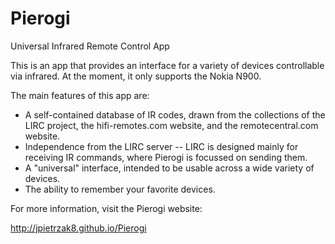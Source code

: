 Pierogi
=======

Universal Infrared Remote Control App

This is an app that provides an interface for a variety of devices
controllable via infrared.  At the moment, it only supports the Nokia N900.

The main features of this app are:

 * A self-contained database of IR codes, drawn from the collections of the
LIRC project, the hifi-remotes.com website, and the remotecentral.com website.
 * Independence from the LIRC server -- LIRC is designed mainly for receiving
IR commands, where Pierogi is focussed on sending them.
 * A "universal" interface, intended to be usable across a wide variety of
devices.
 * The ability to remember your favorite devices.

For more information, visit the Pierogi website:
 
http://jpietrzak8.github.io/Pierogi
